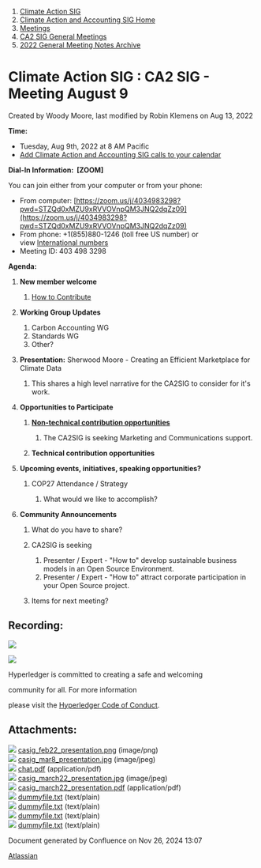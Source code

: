 1. [Climate Action SIG](index.html)
2. [Climate Action and Accounting SIG Home](Climate-Action-and-Accounting-SIG-Home_19005445.html)
3. [Meetings](Meetings_19005583.html)
4. [CA2 SIG General Meetings](CA2-SIG-General-Meetings_19006785.html)
5. [2022 General Meeting Notes Archive](2022-General-Meeting-Notes-Archive_19008715.html)

# Climate Action SIG : CA2 SIG - Meeting August 9

Created by Woody Moore, last modified by Robin Klemens on Aug 13, 2022

**Time:**

- Tuesday, Aug 9th, 2022 at 8 AM Pacific
- [Add Climate Action and Accounting SIG calls to your calendar](https://lists.hyperledger.org/g/climate-sig/ics/invite.ics?repeatid=24572)

**Dial-In Information:  \[ZOOM]**

You can join either from your computer or from your phone:

- From computer: [https://zoom.us/j/4034983298?pwd=STZQd0xMZU9xRVVOVnpQM3JNQ2dqZz09](https://zoom.us/j/4034983298?pwd=STZQd0xMZU9xRVVOVnpQM3JNQ2dqZz09)
- From phone: +1(855)880-1246 (toll free US number) or view [International numbers](https://zoom.us/u/bAaJoyznp)
- Meeting ID: 403 498 3298

**Agenda:**

1. **New member welcome**
   
   1. [How to Contribute](How-to-Contribute_19006806.html)
2. **Working Group Updates**
   
   1. Carbon Accounting WG
   2. Standards WG
   3. Other?
3. **Presentation:** Sherwood Moore - Creating an Efficient Marketplace for Climate Data
   
   1. This shares a high level narrative for the CA2SIG to consider for it's work.
4. **Opportunities to Participate**
   
   1. **[Non-technical contribution opportunities](https://lf-hyperledger.atlassian.net/wiki/display/CASIG/Non-technical+Contribution+Opportunities)**
      
      1. The CA2SIG is seeking Marketing and Communications support.
   2. **Technical contribution opportunities**
5. **Upcoming events, initiatives, speaking opportunities?**
   
   1. COP27 Attendance / Strategy
      
      1. What would we like to accomplish?
6. **Community Announcements**
   
   1. What do you have to share?
   2. CA2SIG is seeking
      
      1. Presenter / Expert - "How to" develop sustainable business models in an Open Source Environment.
      2. Presenter / Expert - "How to" attract corporate participation in your Open Source project.
   3. Items for next meeting?

## **Recording:**

![](https://wiki.hyperledger.org/download/attachments/29034696/Antitrustnotice.png?version=1&modificationDate=1581695654000&api=v2)

![](https://wiki.hyperledger.org/download/attachments/2392771/welcome.png?version=2&modificationDate=1572450107000&api=v2)

Hyperledger is committed to creating a safe and welcoming

community for all. For more information

please visit the [Hyperledger Code of Conduct](https://lf-hyperledger.atlassian.net/wiki/spaces/HYP/pages/19595281/Hyperledger+Code+of+Conduct).

## Attachments:

![](images/icons/bullet_blue.gif) [casig\_feb22\_presentation.png](attachments/19009518/19009520.png) (image/png)  
![](images/icons/bullet_blue.gif) [casig\_mar8\_presentation.jpg](attachments/19009518/19009519.jpg) (image/jpeg)  
![](images/icons/bullet_blue.gif) [chat.pdf](attachments/19009518/19009524.pdf) (application/pdf)  
![](images/icons/bullet_blue.gif) [casig\_march22\_presentation.jpg](attachments/19009518/19009525.jpg) (image/jpeg)  
![](images/icons/bullet_blue.gif) [casig\_march22\_presentation.pdf](attachments/19009518/19009526.pdf) (application/pdf)  
![](images/icons/bullet_blue.gif) [dummyfile.txt](attachments/19009518/19009527.txt) (text/plain)  
![](images/icons/bullet_blue.gif) [dummyfile.txt](attachments/19009518/19009523.txt) (text/plain)  
![](images/icons/bullet_blue.gif) [dummyfile.txt](attachments/19009518/19009521.txt) (text/plain)  
![](images/icons/bullet_blue.gif) [dummyfile.txt](attachments/19009518/19009522.txt) (text/plain)

Document generated by Confluence on Nov 26, 2024 13:07

[Atlassian](http://www.atlassian.com/)
